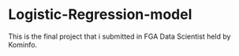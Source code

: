 # Logistic-Regression-model
This is the final project that i submitted in FGA Data Scientist held by Kominfo. 
